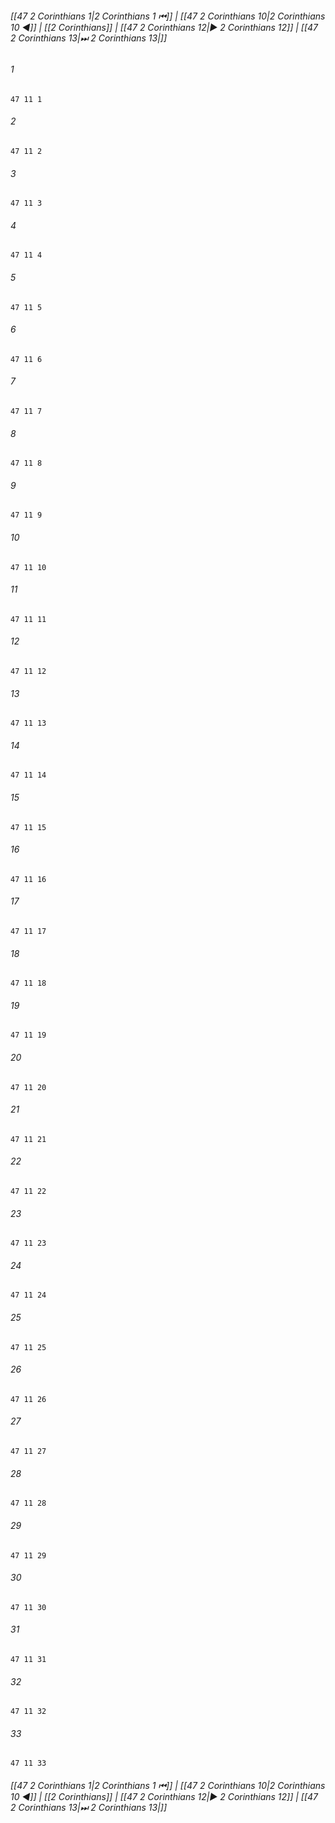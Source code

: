 
###### [[47 2 Corinthians 1|2 Corinthians 1 ⏮]] | [[47 2 Corinthians 10|2 Corinthians 10 ◀]] | [[2 Corinthians]] | [[47 2 Corinthians 12|▶ 2 Corinthians 12]] | [[47 2 Corinthians 13|⏭ 2 Corinthians 13|]]

###### 1
``` verse
47 11 1 
```
###### 2
``` verse
47 11 2 
```
###### 3
``` verse
47 11 3 
```
###### 4
``` verse
47 11 4 
```
###### 5
``` verse
47 11 5 
```
###### 6
``` verse
47 11 6 
```
###### 7
``` verse
47 11 7 
```
###### 8
``` verse
47 11 8 
```
###### 9
``` verse
47 11 9 
```
###### 10
``` verse
47 11 10 
```
###### 11
``` verse
47 11 11 
```
###### 12
``` verse
47 11 12 
```
###### 13
``` verse
47 11 13 
```
###### 14
``` verse
47 11 14 
```
###### 15
``` verse
47 11 15 
```
###### 16
``` verse
47 11 16 
```
###### 17
``` verse
47 11 17 
```
###### 18
``` verse
47 11 18 
```
###### 19
``` verse
47 11 19 
```
###### 20
``` verse
47 11 20 
```
###### 21
``` verse
47 11 21 
```
###### 22
``` verse
47 11 22 
```
###### 23
``` verse
47 11 23 
```
###### 24
``` verse
47 11 24 
```
###### 25
``` verse
47 11 25 
```
###### 26
``` verse
47 11 26 
```
###### 27
``` verse
47 11 27 
```
###### 28
``` verse
47 11 28 
```
###### 29
``` verse
47 11 29 
```
###### 30
``` verse
47 11 30 
```
###### 31
``` verse
47 11 31 
```
###### 32
``` verse
47 11 32 
```
###### 33
``` verse
47 11 33 
```

###### [[47 2 Corinthians 1|2 Corinthians 1 ⏮]] | [[47 2 Corinthians 10|2 Corinthians 10 ◀]] | [[2 Corinthians]] | [[47 2 Corinthians 12|▶ 2 Corinthians 12]] | [[47 2 Corinthians 13|⏭ 2 Corinthians 13|]]

